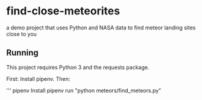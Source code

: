 # find-close-meteorites
a demo project that uses Python and NASA data to find meteor landing sites close to you

## Running
This project requires Python 3 and the requests package.

First: Install pipenv. Then:

'''
pipenv Install
pipenv run "python meteors/find_meteors.py"
